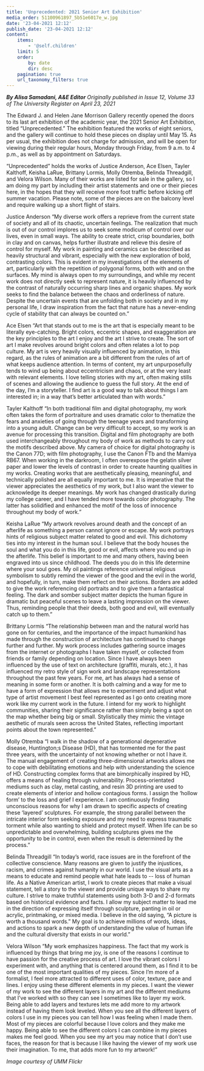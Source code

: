 ```yaml
---
title: 'Unprecedented: 2021 Senior Art Exhibition'
media_order: 51100961897_5b51e6017e_w.jpg
date: '23-04-2021 12:12'
publish_date: '23-04-2021 12:12'
content:
    items:
        - '@self.children'
    limit: 5
    order:
        by: date
        dir: desc
    pagination: true
    url_taxonomy_filters: true
---
```


_**By Alisa Samadani, A&E Editor** Originally published in Issue 12, Volume 33 of The University Register on April 23, 2021_

The Edward J. and Helen Jane Morrison Gallery recently opened the doors to its last art exhibition of the academic year, the 2021 Senior Art Exhibition, titled “Unprecedented.” The exhibition featured the works of eight seniors, and the gallery will continue to hold these pieces on display until May 15. As per usual, the exhibition does not charge for admission, and will be open for viewing during their regular hours, Monday through Friday, from 9 a.m. to 4 p.m., as well as by appointment on Saturdays.

“Unprecedented” holds the works of Justice Anderson, Ace Elsen, Tayler Kalthoff, Keisha LaRue, Brittany Lormis, Molly Otremba, Belinda Threadgill, and Velora Wilson. Many of their works are listed for sale in the gallery, so I am doing my part by including their artist statements and one or their pieces here, in the hopes that they will receive more foot traffic before kicking off summer vacation. Please note, some of the pieces are on the balcony level and require walking up a short flight of stairs.

Justice Anderson
“My diverse work offers a reprieve from the current state of society and all of its chaotic, uncertain feelings. The realization that much is out of our control implores us to seek some modicum of control over our lives, even in small ways. The ability to create strict, crisp boundaries, both in clay and on canvas, helps further illustrate and relieve this desire of control for myself. My work in painting and ceramics can be described as heavily structural and vibrant, especially with the new exploration of bold, contrasting colors. This is evident in my investigations of the elements of art, particularly with the repetition of polygonal forms, both with and on the surfaces.
My mind is always open to my surroundings, and while my recent work does not directly seek to represent nature, it is heavily influenced by the contrast of naturally occurring sharp lines and organic shapes. My work seeks to find the balance between the chaos and orderliness of nature. Despite the uncertain events that are unfolding both in society and in my personal life, I draw inspiration from the fact that nature has a never-ending cycle of stability that can always be counted on.”

Ace Elsen
“Art that stands out to me is the art that is especially meant to be literally eye-catching. Bright colors, eccentric shapes, and exaggeration are the key principles to the art I enjoy and the art I strive to create. The sort of art I make revolves around bright colors and often relates a lot to pop culture. My art is very heavily visually influenced by animation, in this regard, as the rules of animation are a bit different from the rules of art of what keeps audience attention.
In terms of content, my art unpurposefully tends to wind up being about eccentricism and chaos, or at the very least with relevant elements. I love telling stories with my art, often making stills of scenes and allowing the audience to guess the full story. At the end of the day, I’m a storyteller. I find art is a good way to talk about things I am interested in; in a way that’s better articulated than with words.”

Tayler Kalthoff
“In both traditional film and digital photography, my work often takes the form of portraiture and uses dramatic color to thematize the fears and anxieties of going through the teenage years and transforming into a young adult. Change can be very difficult to accept, so my work is an avenue for processing this transition.
Digital and film photography are both used interchangeably throughout my body of work as methods to carry out the motifs described above. My camera of choice for digital photography is the Canon 77D; with film photography, I use the Canon FTb and the Mamiya RB67. When working in the darkroom, I often overexpose the gelatin silver paper and lower the levels of contrast in order to create haunting qualities in my works.
Creating works that are aesthetically pleasing, meaningful, and technically polished are all equally important to me. It is imperative that the viewer appreciates the aesthetics of my work, but I also want the viewer to acknowledge its deeper meanings. My work has changed drastically during my college career, and I have tended more towards color photography. The latter has solidified and enhanced the motif of the loss of innocence throughout my body of work.”

Keisha LaRue
“My artwork revolves around death and the concept of an afterlife as something a person cannot ignore or escape. My work portrays hints of religious subject matter related to good and evil. This dichotomy ties into my interest in the human soul. I believe that the body houses the soul and what you do in this life, good or evil, affects where you end up in the afterlife. This belief is important to me and many others, having been engraved into us since childhood. The deeds you do in this life determine where your soul goes. My oil paintings reference universal religious symbolism to subtly remind the viewer of the good and the evil in the world, and hopefully, in turn, make them reflect on their actions.
Borders are added to give the work referencing old portraits and to give them a fantastical feeling. The dark and somber subject matter depicts the human figure in dramatic but peaceful scenes to leave a lasting impression on the viewer. Thus, reminding people that their deeds, both good and evil, will eventually catch up to them.”

Brittany Lormis
“The relationship between man and the natural world has gone on for centuries, and the importance of the impact humankind has made through the construction of architecture has continued to change further and further. My work process includes gathering source images from the internet or photographs I have taken myself, or collected from friends or family depending on location. Since I have always been influenced by the use of text on architecture (graffiti, murals, etc.), it has influenced my retro style of sign work and landscape representations throughout the past few years.
For me, art has always had a sense of meaning in some form or another. It is both calming and a way for me to have a form of expression that allows me to experiment and adjust what type of artist movement I best feel represented as I go onto creating more work like my current work in the future. I intend for my work to highlight communities, sharing their significance rather than simply being a spot on the map whether being big or small. Stylistically they mimic the vintage aesthetic of murals seen across the United States, reflecting important points about the town represented.”

Molly Otremba
“I walk in the shadow of a generational degenerative disease, Huntington;s Disease (HD), that has tormented me for the past three years, with the uncertainty of not knowing whether or not I have it. The manual engagement of creating three-dimensional artworks allows me to cope with debilitating emotions and help with understanding the science of HD. Constructing complex forms that are bimorphically inspired by HD, offers a means of healing through vulnerability. Process-orientated mediums such as clay, metal casting, and resin 3D printing are used to create elements of interior and hollow contagious forms. I assign the ‘hollow form’ to the loss and grief I experience. I am continuously finding unconscious reasons for why I am drawn to specific aspects of creating these ‘layered’ sculptures. For example, the strong parallel between the intricate interior form seeking exposure and my need to express traumatic torment while also wanting to shield and protect myself. When life can be so unpredictable and overwhelming, building sculptures gives me the opportunity to be in control, even when the result is determined by the process.”

Belinda Threadgill
“In today’s world, race issues are in the forefront of the collective conscience. Many reasons are given to justify the injustices, racism, and crimes against humanity in our world. I use the visual arts as a means to educate and remind people what hate leads to -- loss of human life.
As a Native American artist, I work to create pieces that make a visual statement, tell a story to the viewer and provide unique ways to share my culture. I strive to make truthful statements using both 3-D and 2-d formats based on historical evidence and facts. I allow my subject matter to lead me in the direction of expressing itself through sculpture, panting in oil or acrylic, printmaking, or mixed media.
I believe in the old saying, “A picture is worth a thousand words.” My goal is to achieve millions of words, ideas, and actions to spark a new depth of understanding the value of human life and the cultural diversity that exists in our world.”

Velora Wilson
“My work emphasizes happiness. The fact that my work is influenced by things that bring me joy, is one of the reasons I continue to have passion for the creative process of art. I love the vibrant colors I experiment with, and anything that is centered around them, as I find it to be one of the most important qualities of my pieces. Since I’m more of a formalist, I feel more attracted to different uses of color, texture, pace and lines. I enjoy using these different elements in my pieces. I want the viewer of my work to see the different layers in my art and the different mediums that I’ve worked with so they can see I sometimes like to layer my work. Being able to add layers and textures lets me add more to my artwork instead of having them look leveled.
When you see all the different layers of colors I use in my pieces you can tell how I was feeling when I made them. Most of my pieces are colorful because I love colors and they make me happy. Being able to see the different colors I can combine in my pieces makes me feel good. When you see my art you may notice that I don’t use faces, the reason for that is because I like having the viewer of my work use their imagination. To me, that adds more fun to my artwork!”

_Image courtesy of UMM Flickr_